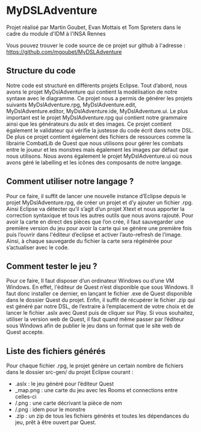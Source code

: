 # MyDSLAdventure
Projet réalisé par Martin Goubet, Evan Mottais et Tom Spreters dans le cadre du module d'IDM à l'INSA Rennes

Vous pouvez trouver le code source de ce projet sur github à l'adresse :  https://github.com/mgoubet/MyDSLAdventure

Structure du code
-----------------

Notre code est structuré en différents projets Eclipse.
Tout d’abord, nous avons le projet MyDslAdventure qui contient la modélisation de notre syntaxe avec le diagramme. Ce projet nous a permis de générer les projets suivants MyDslAdventure.rpg, MyDslAdventure.edit, MyDslAdventure.editor, MyDslAdventure.ide, MyDslAdventure.ui.
Le plus important est le projet MyDslAdventure.rpg qui contient notre grammaire ainsi que les générateurs du aslx et des images. Ce projet contient également le validateur qui vérifie la justesse du code écrit dans notre DSL. De plus ce projet contient également des fichiers de ressources comme la librairie CombatLib de Quest que nous utilisons pour gérer les combats entre le joueur et les monstres mais également les images par défaut que nous utilisons.
Nous avons également le projet MyDslAdventure.ui où nous avons géré le labelling et les icônes des composants de notre langage.

Comment utiliser notre langage ?
--------------------------------

Pour ce faire, il suffit de lancer une nouvelle instance d’Eclipse depuis le projet MyDslAdventure.rpg, de créer un projet et d’y ajouter un fichier .rpg. Ainsi Eclipse va détecter qu’il s’agit d’un projet Xtext et nous apporter la correction syntaxique et tous les autres outils que nous avons rajouté. 
Pour avoir la carte en direct des pièces que l’on crée, il faut sauvegarder une première version du jeu pour avoir la carte qui se génère une première fois puis l’ouvrir dans l'éditeur d’eclipse et activer l’auto-refresh de l’image. Ainsi, à chaque sauvegarde du fichier la carte sera régénérée pour s’actualiser avec le code.

Comment tester le jeu ?
-----------------------

Pour ce faire, Il faut disposer d’un ordinateur Windows ou d’une VM Windows. En effet, l'éditeur de Quest n’est disponible que sous Windows. Il faut donc installer ce dernier, en lançant le fichier .exe de Quest disponible dans le dossier Quest du projet. Enfin, il suffit de récupérer le fichier .zip qui est généré par notre DSL, de l’extraire à l’emplacement de votre choix et de lancer le fichier .aslx avec Quest puis de cliquer sur Play.
 Si vous souhaitez, utiliser la version web de Quest, il faut quand même passer par l’éditeur sous Windows afin de publier le jeu dans un format que le site web de Quest accepte.

Liste des fichiers générés
--------------------------

Pour chaque fichier <game>.rpg, le projet génère un certain nombre de fichiers dans le dossier src-gen/ du projet Eclipse courant :
* <game>.aslx  :  le jeu généré pour l’éditeur Quest
* <game>_map.png : une carte du jeu avec les Rooms et connections entre celles-ci
* <game>/<room id>.png : une carte décrivant la pièce de nom <room id>
* <game>/<monster id>.png : idem pour le monstre <monster id>
* <game>.zip : un zip de tous les fichiers générés et toutes les dépendances du jeu, prêt à être ouvert par Quest.
